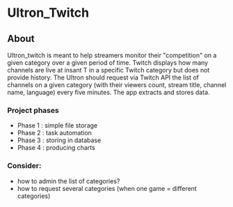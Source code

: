 # Ultron_Twitch

## About

Ultron_twitch is meant to help streamers monitor their "competition" on a given category over a given period of time.
Twitch displays how many channels are live at insant T in a specific Twitch category but does not provide history.
The Ultron should request via Twitch API the list of channels on a given category (with their viewers count, stream title, channel name, language) every five minutes. The app extracts and stores data.

### Project phases

- Phase 1 : simple file storage
- Phase 2 : task automation
- Phase 3 : storing in database
- Phase 4 : producing charts

### Consider:

- how to admin the list of categories?
- how to request several categories (when one game = different categories)

